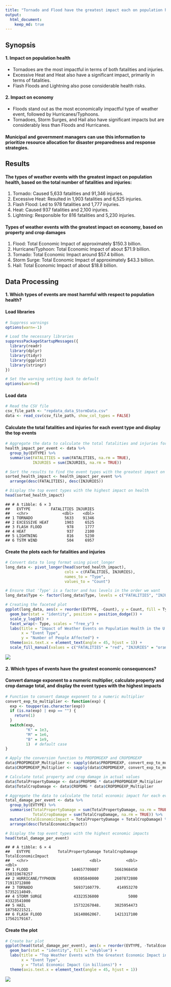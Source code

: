 ```yaml
---
title: "Tornado and Flood have the greatest impact each on population health and economy in the United States"
output: 
  html_document:
    keep_md: true
---
```





## Synopsis

#### 1. Impact on population health
- Tornadoes are the most impactful in terms of both fatalities and injuries.
- Excessive Heat and Heat also have a significant impact, primarily in terms of fatalities.
- Flash Floods and Lightning also pose considerable health risks.

#### 2. Impact on economy 
- Floods stand out as the most economically impactful type of weather event, followed by Hurricanes/Typhoons.
- Tornadoes, Storm Surges, and Hail also have significant impacts but are considerably less than Floods and Hurricanes.

#### Municipal and government managers can use this information to prioritize resource allocation for disaster preparedness and response strategies.


## Results

#### The types of weather events with the greatest impact on population health, based on the total number of fatalities and injuries:
1. Tornado: Caused 5,633 fatalities and 91,346 injuries.
2. Excessive Heat: Resulted in 1,903 fatalities and 6,525 injuries.
3. Flash Flood: Led to 978 fatalities and 1,777 injuries.
4. Heat: Caused 937 fatalities and 2,100 injuries.
5. Lightning: Responsible for 816 fatalities and 5,230 injuries.

#### Types of weather events with the greatest impact on economy, based on property and crop damages
1. Flood: Total Economic Impact of approximately $150.3 billion.
2. Hurricane/Typhoon: Total Economic Impact of about $71.9 billion.
3. Tornado: Total Economic Impact around $57.4 billion.
4. Storm Surge: Total Economic Impact of approximately $43.3 billion.
5. Hail: Total Economic Impact of about $18.8 billion.


## Data Processing

#### 1. Which types of events are most harmful with respect to population health?

#### Load libraries

```r
# Suppress warnings 
options(warn=-1)

# Load the necessary libraries
suppressPackageStartupMessages({
  library(readr)
  library(dplyr)
  library(tidyr)
  library(ggplot2)
  library(stringr)
})

# Set the warning setting back to default
options(warn=0)
```

#### Load data

```r
# Read the CSV file
csv_file_path <- "repdata_data_StormData.csv"
data <- read_csv(csv_file_path, show_col_types = FALSE)
```

#### Calculate the total fatalities and injuries for each event type and display the top events

```r
# Aggregate the data to calculate the total fatalities and injuries for each event type
health_impact_per_event <- data %>%
  group_by(EVTYPE) %>%
  summarise(FATALITIES = sum(FATALITIES, na.rm = TRUE),
            INJURIES = sum(INJURIES, na.rm = TRUE))

# Sort the results to find the event types with the greatest impact on health
sorted_health_impact <- health_impact_per_event %>%
  arrange(desc(FATALITIES), desc(INJURIES))

# Display the top event types with the highest impact on health
head(sorted_health_impact)
```

```
## # A tibble: 6 × 3
##   EVTYPE         FATALITIES INJURIES
##   <chr>               <dbl>    <dbl>
## 1 TORNADO              5633    91346
## 2 EXCESSIVE HEAT       1903     6525
## 3 FLASH FLOOD           978     1777
## 4 HEAT                  937     2100
## 5 LIGHTNING             816     5230
## 6 TSTM WIND             504     6957
```

#### Create the plots each for fatalities and injuries

```r
# Convert data to long format using pivot_longer
long_data <- pivot_longer(head(sorted_health_impact), 
                          cols = c(FATALITIES, INJURIES), 
                          names_to = "Type", 
                          values_to = "Count")

# Ensure that 'Type' is a factor and has levels in the order we want
long_data$Type <- factor(long_data$Type, levels = c("FATALITIES", "INJURIES"))

# Creating the faceted plot
ggplot(long_data, aes(x = reorder(EVTYPE, -Count), y = Count, fill = Type)) +
  geom_bar(stat = "identity", position = position_dodge()) +
  scale_y_log10() +
  facet_wrap(~ Type, scales = "free_y") +
  labs(title = "Impact of Weather Events on Population Health in the U.S.",
       x = "Event Type",
       y = "Number of People Affected") +
  theme(axis.text.x = element_text(angle = 45, hjust = 1)) +
  scale_fill_manual(values = c("FATALITIES" = "red", "INJURIES" = "orange"))
```

![](storm-data-analysis_files/figure-html/unnamed-chunk-4-1.png)<!-- -->


#### 2. Which types of events have the greatest economic consequences?

#### Convert damage exponent to a numeric multiplier, calculate property and crop damage total, and display the event types with the highest impacts

```r
# Function to convert damage exponent to a numeric multiplier
convert_exp_to_multiplier <- function(exp) {
  exp <- toupper(as.character(exp))
  if (is.na(exp) | exp == "") {
    return(1)
  }
  switch(exp,
         "K" = 1e3,
         "M" = 1e6,
         "B" = 1e9,
         1)  # default case
}

# Apply the conversion function to PROPDMGEXP and CROPDMGEXP
data$PROPDMGEXP_Multiplier <- sapply(data$PROPDMGEXP, convert_exp_to_multiplier)
data$CROPDMGEXP_Multiplier <- sapply(data$CROPDMGEXP, convert_exp_to_multiplier)

# Calculate total property and crop damage in actual values
data$TotalPropertyDamage <- data$PROPDMG * data$PROPDMGEXP_Multiplier
data$TotalCropDamage <- data$CROPDMG * data$CROPDMGEXP_Multiplier

# Aggregate the data to calculate the total economic impact for each event type
total_damage_per_event <- data %>%
  group_by(EVTYPE) %>%
  summarise(TotalPropertyDamage = sum(TotalPropertyDamage, na.rm = TRUE),
            TotalCropDamage = sum(TotalCropDamage, na.rm = TRUE)) %>%
  mutate(TotalEconomicImpact = TotalPropertyDamage + TotalCropDamage) %>%
  arrange(desc(TotalEconomicImpact))

# Display the top event types with the highest economic impacts
head(total_damage_per_event)
```

```
## # A tibble: 6 × 4
##   EVTYPE            TotalPropertyDamage TotalCropDamage TotalEconomicImpact
##   <chr>                           <dbl>           <dbl>               <dbl>
## 1 FLOOD                   144657709807       5661968450       150319678257 
## 2 HURRICANE/TYPHOON        69305840000       2607872800        71913712800 
## 3 TORNADO                  56937160779.       414953270        57352114049.
## 4 STORM SURGE              43323536000             5000        43323541000 
## 5 HAIL                     15732267048.      3025954473        18758221521.
## 6 FLASH FLOOD              16140862067.      1421317100        17562179167.
```

#### Create the plot

```r
# Create bar plot
ggplot(head(total_damage_per_event), aes(x = reorder(EVTYPE, -TotalEconomicImpact), y = TotalEconomicImpact)) +
  geom_bar(stat = "identity", fill = "skyblue") +
  labs(title = "Top Weather Events with the Greatest Economic Impact in the U.S.",
       x = "Event Type",
       y = "Total Economic Impact (in billions)") +
  theme(axis.text.x = element_text(angle = 45, hjust = 1))
```

![](storm-data-analysis_files/figure-html/unnamed-chunk-6-1.png)<!-- -->
